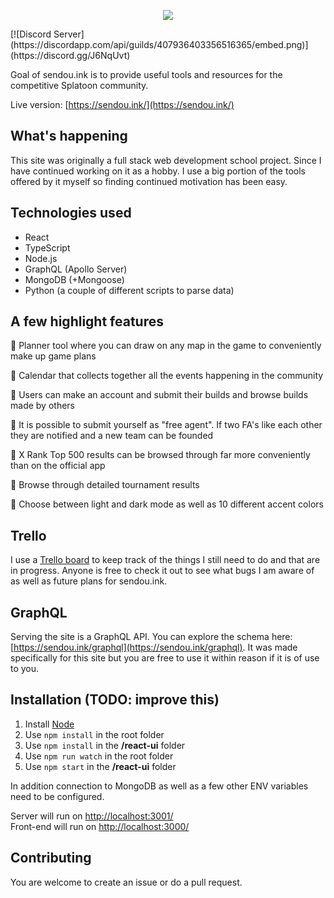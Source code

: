 <p align="center">
<img src="https://github.com/Sendouc/sendou-ink/blob/master/sink-squid.png">
</p>
[![Discord Server](https://discordapp.com/api/guilds/407936403356516365/embed.png)](https://discord.gg/J6NqUvt)

Goal of sendou.ink is to provide useful tools and resources for the competitive Splatoon community.

Live version: [https://sendou.ink/](https://sendou.ink/)

## What's happening

This site was originally a full stack web development school project. Since I have continued working on it as a hobby. I use a big portion of the tools offered by it myself so finding continued motivation has been easy.

## Technologies used

- React
- TypeScript
- Node.js
- GraphQL (Apollo Server)
- MongoDB (+Mongoose)
- Python (a couple of different scripts to parse data)

## A few highlight features

🦑 Planner tool where you can draw on any map in the game to conveniently make up game plans

🦑 Calendar that collects together all the events happening in the community

🦑 Users can make an account and submit their builds and browse builds made by others

🦑 It is possible to submit yourself as "free agent". If two FA's like each other they are notified and a new team can be founded

🦑 X Rank Top 500 results can be browsed through far more conveniently than on the official app

🦑 Browse through detailed tournament results

🦑 Choose between light and dark mode as well as 10 different accent colors

## Trello

I use a [Trello board](https://trello.com/b/P46kMiY9/sendouink) to keep track of the things I still need to do and that are in progress. Anyone is free to check it out to see what bugs I am aware of as well as future plans for sendou.ink.

## GraphQL

Serving the site is a GraphQL API. You can explore the schema here: [https://sendou.ink/graphql](https://sendou.ink/graphql). It was made specifically for this site but you are free to use it within reason if it is of use to you.

## Installation (TODO: improve this)

1. Install [Node](https://nodejs.org/en/)
2. Use `npm install` in the root folder
3. Use `npm install` in the **/react-ui** folder
4. Use `npm run watch` in the root folder
5. Use `npm start` in the **/react-ui** folder

In addition connection to MongoDB as well as a few other ENV variables need to be configured.

Server will run on [http://localhost:3001/](http://localhost:3001/)  
Front-end will run on [http://localhost:3000/](http://localhost:3000/)

## Contributing

You are welcome to create an issue or do a pull request.
